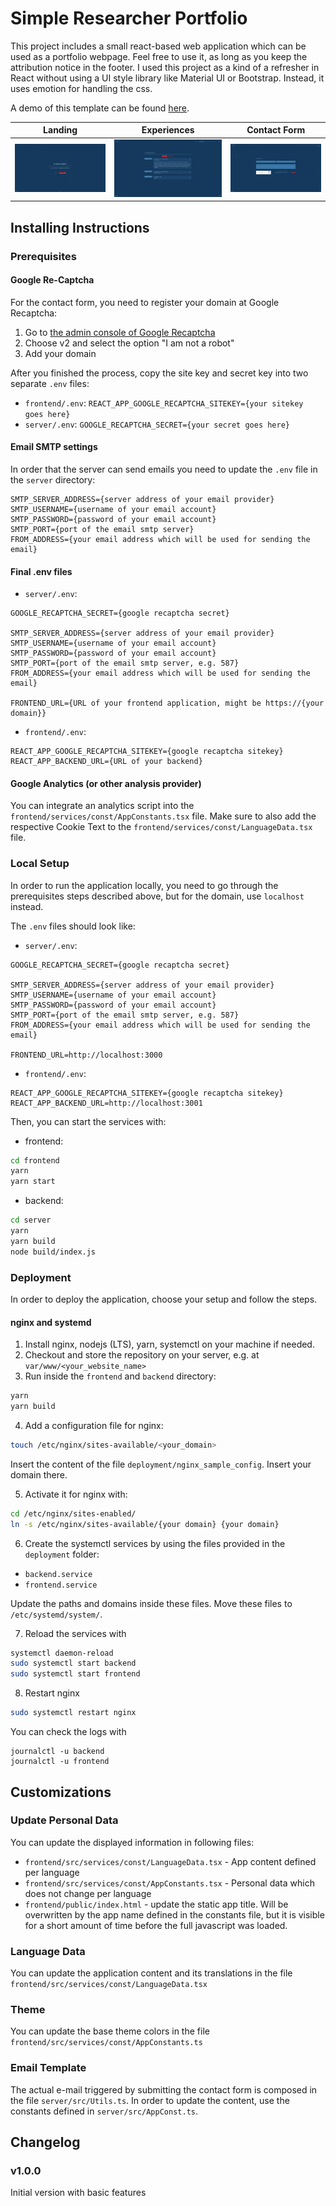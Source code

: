 # Simple Researcher Portfolio

This project includes a small react-based web application which can be used as a portfolio webpage. Feel free to use it, as long as you keep the attribution notice in the footer.
I used this project as a kind of a refresher in React without using a UI style library like Material UI or Bootstrap. Instead, it uses emotion for handling the css.

A demo of this template can be found [here](https://www.florian-franke.eu).

| Landing | Experiences | Contact Form |
|---------|-------------|--------------|
| ![Website Hero Screenshot](resources/main_view.png) | ![Experiences Screenshot](resources/experiences.png) | ![Contact Screenshot](resources/contact.png) |


## Installing Instructions

### Prerequisites

#### Google Re-Captcha

For the contact form, you need to register your domain at Google Recaptcha:

1. Go to [the admin console of Google Recaptcha](https://www.google.com/recaptcha/admin/create)
2. Choose v2 and select the option "I am not a robot"
3. Add your domain

After you finished the process, copy the site key and secret key into two separate `.env` files:

- `frontend/.env`: `REACT_APP_GOOGLE_RECAPTCHA_SITEKEY={your sitekey goes here}`
- `server/.env`: `GOOGLE_RECAPTCHA_SECRET={your secret goes here}`

#### Email SMTP settings

In order that the server can send emails you need to update the `.env` file in the `server` directory:

```
SMTP_SERVER_ADDRESS={server address of your email provider}
SMTP_USERNAME={username of your email account}
SMTP_PASSWORD={password of your email account}
SMTP_PORT={port of the email smtp server}
FROM_ADDRESS={your email address which will be used for sending the email}
```

#### Final .env files

- `server/.env`:

```
GOOGLE_RECAPTCHA_SECRET={google recaptcha secret}

SMTP_SERVER_ADDRESS={server address of your email provider}
SMTP_USERNAME={username of your email account}
SMTP_PASSWORD={password of your email account}
SMTP_PORT={port of the email smtp server, e.g. 587}
FROM_ADDRESS={your email address which will be used for sending the email}

FRONTEND_URL={URL of your frontend application, might be https://{your domain}}
```

- `frontend/.env`:

```
REACT_APP_GOOGLE_RECAPTCHA_SITEKEY={google recaptcha sitekey}
REACT_APP_BACKEND_URL={URL of your backend}
```

#### Google Analytics (or other analysis provider)

You can integrate an analytics script into the `frontend/services/const/AppConstants.tsx` file. Make sure to also add the respective Cookie Text to the `frontend/services/const/LanguageData.tsx` file.

### Local Setup

In order to run the application locally, you need to go through the prerequisites steps described above, but for the domain, use `localhost` instead.

The `.env` files should look like:

- `server/.env`:

```
GOOGLE_RECAPTCHA_SECRET={google recaptcha secret}

SMTP_SERVER_ADDRESS={server address of your email provider}
SMTP_USERNAME={username of your email account}
SMTP_PASSWORD={password of your email account}
SMTP_PORT={port of the email smtp server, e.g. 587}
FROM_ADDRESS={your email address which will be used for sending the email}

FRONTEND_URL=http://localhost:3000
```

- `frontend/.env`:

```
REACT_APP_GOOGLE_RECAPTCHA_SITEKEY={google recaptcha sitekey}
REACT_APP_BACKEND_URL=http://localhost:3001
```

Then, you can start the services with:

- frontend:

```bash
cd frontend
yarn
yarn start
```

- backend:

```bash
cd server
yarn
yarn build
node build/index.js
```

### Deployment

In order to deploy the application, choose your setup and follow the steps.

#### nginx and systemd

1. Install nginx, nodejs (LTS), yarn, systemctl on your machine if needed.
2. Checkout and store the repository on your server, e.g. at `var/www/<your_website_name>`
3. Run inside the `frontend` and `backend` directory:

```bash
yarn
yarn build
```

4. Add a configuration file for nginx:

```bash
touch /etc/nginx/sites-available/<your_domain>
```

Insert the content of the file `deployment/nginx_sample_config`. Insert your domain there.

5. Activate it for nginx with:

```bash
cd /etc/nginx/sites-enabled/
ln -s /etc/nginx/sites-available/{your domain} {your domain}
```

6. Create the systemctl services by using the files provided in the `deployment` folder:

- `backend.service`
- `frontend.service`

Update the paths and domains inside these files. Move these files to `/etc/systemd/system/`.

7. Reload the services with

```bash
systemctl daemon-reload
sudo systemctl start backend
sudo systemctl start frontend
```

8. Restart nginx

```bash
sudo systemctl restart nginx
```

You can check the logs with

```
journalctl -u backend
journalctl -u frontend
```

## Customizations

### Update Personal Data

You can update the displayed information in following files:

* `frontend/src/services/const/LanguageData.tsx` - App content defined per language
* `frontend/src/services/const/AppConstants.tsx` - Personal data which does not change per language
* `frontend/public/index.html` - update the static app title. Will be overwritten by the app name defined in the constants file, but it is visible for a short amount of time before the full javascript was loaded.

### Language Data

You can update the application content and its translations in the file `frontend/src/services/const/LanguageData.tsx`

### Theme

You can update the base theme colors in the file `frontend/src/services/const/AppConstants.ts`

### Email Template

The actual e-mail triggered by submitting the contact form is composed in the file `server/src/Utils.ts`. In order to update the content, use the constants defined in `server/src/AppConst.ts`.

## Changelog

### v1.0.0

Initial version with basic features
